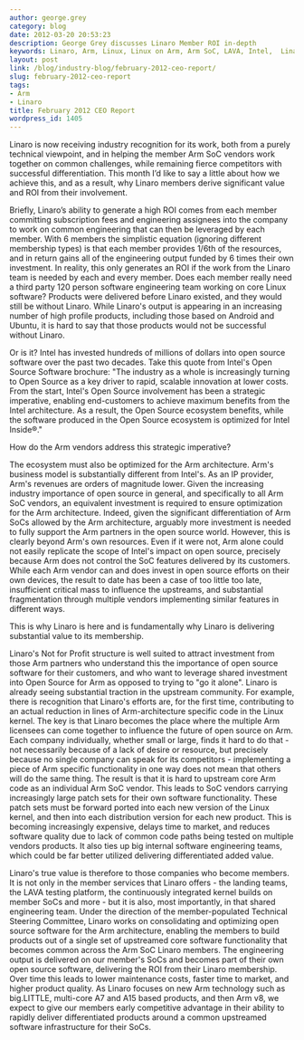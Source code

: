 ```yaml
---
author: george.grey
category: blog
date: 2012-03-20 20:53:23
description: George Grey discusses Linaro Member ROI in-depth
keywords: Linaro, Arm, Linux, Linux on Arm, Arm SoC, LAVA, Intel,  Linaro members
layout: post
link: /blog/industry-blog/february-2012-ceo-report/
slug: february-2012-ceo-report
tags:
- Arm
- Linaro
title: February 2012 CEO Report
wordpress_id: 1405
---
```


Linaro is now receiving industry recognition for its work, both from a purely technical viewpoint, and in helping the member Arm SoC vendors work together on common challenges, while remaining fierce competitors with successful differentiation. This month I’d like to say a little about how we achieve this, and as a result, why Linaro members derive significant value and ROI from their involvement.

Briefly, Linaro’s ability to generate a high ROI comes from each member committing subscription fees and engineering assignees into the company to work on common engineering that can then be leveraged by each member. With 6 members the simplistic equation (ignoring different membership types) is that each member provides 1/6th of the resources, and in return gains all of the engineering output funded by 6 times their own investment. In reality, this only generates an ROI if the work from the Linaro team is needed by each and every member. Does each member really need a third party 120 person software engineering team working on core Linux software? Products were delivered before Linaro existed, and they would still be without Linaro. While Linaro's output is appearing in an increasing number of high profile products, including those based on Android and Ubuntu, it is hard to say that those products would not be successful without Linaro.

Or is it? Intel has invested hundreds of millions of dollars into open source software over the past two decades. Take this quote from Intel's Open Source Software brochure: "The industry as a whole is increasingly turning to Open Source as a key driver to rapid, scalable innovation at lower costs. From the start, Intel's Open Source involvement has been a strategic imperative, enabling end-customers to achieve maximum benefits from the Intel architecture. As a result, the Open Source ecosystem benefits, while the software produced in the Open Source ecosystem is optimized for Intel Inside®."

How do the Arm vendors address this strategic imperative?

The ecosystem must also be optimized for the Arm architecture. Arm's business model is substantially different from Intel's. As an IP provider, Arm's revenues are orders of magnitude lower. Given the increasing industry importance of open source in general, and specifically to all Arm SoC vendors, an equivalent investment is required to ensure optimization for the Arm architecture. Indeed, given the significant differentiation of Arm SoCs allowed by the Arm architecture, arguably more investment is needed to fully support the Arm partners in the open source world. However, this is clearly beyond Arm's own resources. Even if it were not, Arm alone could not easily replicate the scope of Intel's impact on open source, precisely because Arm does not control the SoC features delivered by its customers. While each Arm vendor can and does invest in open source efforts on their own devices, the result to date has been a case of too little too late, insufficient critical mass to influence the upstreams, and substantial fragmentation through multiple vendors implementing similar features in different ways.

This is why Linaro is here and is fundamentally why Linaro is delivering substantial value to its membership.

Linaro's Not for Profit structure is well suited to attract investment from those Arm partners who understand this the importance of open source software for their customers, and who want to leverage shared investment into Open Source for Arm as opposed to trying to "go it alone". Linaro is already seeing substantial traction in the upstream community. For example, there is recognition that Linaro's efforts are, for the first time, contributing to an actual reduction in lines of Arm-architecture specific code in the Linux kernel. The key is that Linaro becomes the place where the multiple Arm licensees can come together to influence the future of open source on Arm. Each company individually, whether small or large, finds it hard to do that - not necessarily because of a lack of desire or resource, but precisely because no single company can speak for its competitors - implementing a piece of Arm specific functionality in one way does not mean that others will do the same thing. The result is that it is hard to upstream core Arm code as an individual Arm SoC vendor. This leads to SoC vendors carrying increasingly large patch sets for their own software functionality. These patch sets must be forward ported into each new version of the Linux kernel, and then into each distribution version for each new product. This is becoming increasingly expensive, delays time to market, and reduces software quality due to lack of common code paths being tested on multiple vendors products. It also ties up big internal software engineering teams, which could be far better utilized delivering differentiated added value.

Linaro's true value is therefore to those companies who become members. It is not only in the member services that Linaro offers - the landing teams, the LAVA testing platform, the continuously integrated kernel builds on member SoCs and more - but it is also, most importantly, in that shared engineering team. Under the direction of the member-populated Technical Steering Committee, Linaro works on consolidating and optimizing open source software for the Arm architecture, enabling the members to build products out of a single set of upstreamed core software functionality that becomes common across the Arm SoC Linaro members. The engineering output is delivered on our member's SoCs and becomes part of their own open source software, delivering the ROI from their Linaro membership. Over time this leads to lower maintenance costs, faster time to market, and higher product quality. As Linaro focuses on new Arm technology such as big.LITTLE, multi-core A7 and A15 based products, and then Arm v8, we expect to give our members early competitive advantage in their ability to rapidly deliver differentiated products around a common upstreamed software infrastructure for their SoCs.